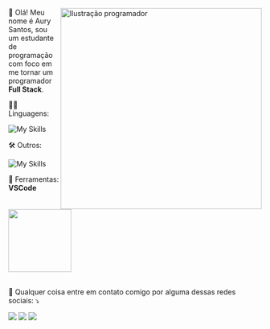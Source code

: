 <div>
  <img align="right" style="float: right" src="https://i.pinimg.com/originals/84/e8/47/84e84792bd2f7489443c4bdbc20e182c.png" alt="Ilustração programador" width="400px" height="400px">

  <p align="left"> 
   🤗 Olá! Meu nome é Aury Santos, sou um estudante de programação com foco em me tornar um programador <strong>Full Stack</strong>.<br>
  </p>
</div>

<p align="left">
  👨‍💻 Linguagens:
</p>

![My Skills](https://skills.thijs.gg/icons?i=html,css,js&theme=dark)


<p align="left">
  🛠 Outros:
</p>

![My Skills](https://skills.thijs.gg/icons?i=nextjs,react,tailwind,nodejs,figma&theme=dark)

<p align="left">
  💼 Ferramentas: <strong>VSCode</strong>
</p>

<div>
  <img height="125em" src="https://github-readme-stats.vercel.app/api?username=aurynerdev&show_icons=true&theme=dracula&include_all_commits=true">
</div>
<br>

<p align="left">
  💌 Qualquer coisa entre em contato comigo por alguma dessas redes sociais: ⤵️
</p>

<p align="left">
<a href="https://www.instagram.com/1.aury/" alt="Instagram">
<img src="https://img.shields.io/badge/Instagram-E4405F?style=for-the-badge&logo=instagram&logoColor=white"/></a>

<a href="mailto:aurynerdev@gmail.com" alt="Gmail">
<img src="https://img.shields.io/badge/Gmail-D14836?style=for-the-badge&logo=gmail&logoColor=white" /></a>

<a href="https://twitter.com/AuryMacro" alt="Twitter">
<img src="https://img.shields.io/badge/Twitter-1DA1F2?style=for-the-badge&logo=twitter&logoColor=white"></a>

